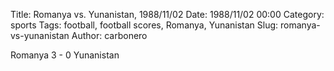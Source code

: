 Title: Romanya vs. Yunanistan, 1988/11/02
Date: 1988/11/02 00:00
Category: sports
Tags: football, football scores, Romanya, Yunanistan
Slug: romanya-vs-yunanistan
Author: carbonero


Romanya 3 - 0 Yunanistan
